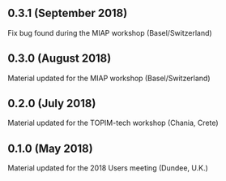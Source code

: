 0.3.1 (September 2018)
----------------------

Fix bug found during the MIAP workshop (Basel/Switzerland)

0.3.0 (August 2018)
-----------------

Material updated for the MIAP workshop (Basel/Switzerland)

0.2.0 (July 2018)
-----------------

Material updated for the TOPIM-tech workshop (Chania, Crete)

0.1.0 (May 2018)
----------------

Material updated for the 2018 Users meeting (Dundee, U.K.)
